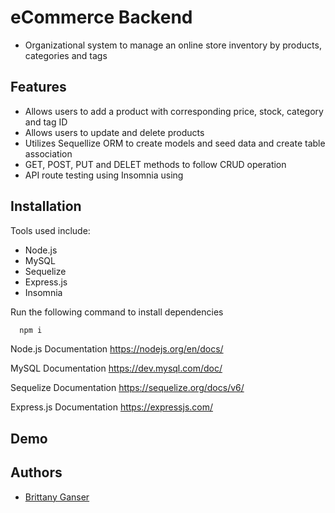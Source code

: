 # eCommerce Backend

- Organizational system to manage an online store inventory by products, categories and tags

## Features

- Allows users to add a product with corresponding price, stock, category and tag ID
- Allows users to update and delete products
- Utilizes Sequellize ORM to create models and seed data and create table association
- GET, POST, PUT and DELET methods to follow CRUD operation
- API route testing using Insomnia using

## Installation

Tools used include:

- Node.js
- MySQL
- Sequelize
- Express.js
- Insomnia

Run the following command to install dependencies

```bash
  npm i

```

Node.js Documentation
https://nodejs.org/en/docs/

MySQL Documentation
https://dev.mysql.com/doc/

Sequelize Documentation
https://sequelize.org/docs/v6/

Express.js Documentation
https://expressjs.com/

## Demo

## Authors

- [Brittany Ganser](https://github.com/bganser15)
